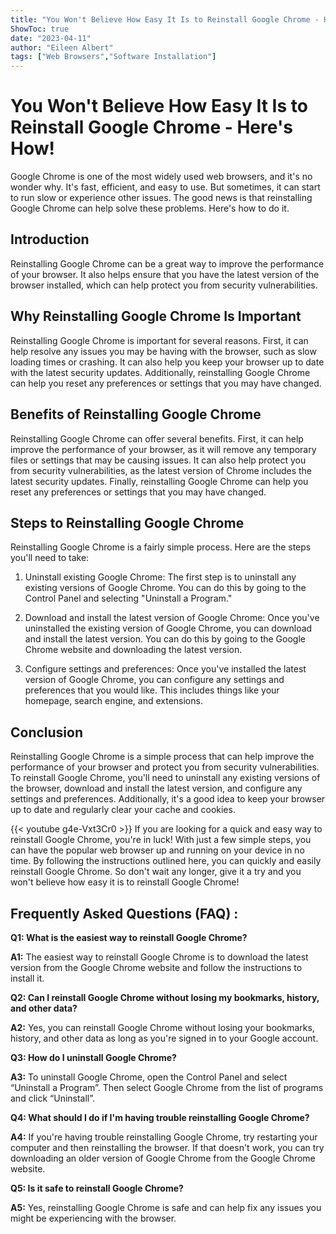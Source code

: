 ```yaml
---
title: "You Won't Believe How Easy It Is to Reinstall Google Chrome - Here's How!"
ShowToc: true 
date: "2023-04-11"
author: "Eileen Albert" 
tags: ["Web Browsers","Software Installation"]
---
```

# You Won't Believe How Easy It Is to Reinstall Google Chrome - Here's How!

Google Chrome is one of the most widely used web browsers, and it's no wonder why. It's fast, efficient, and easy to use. But sometimes, it can start to run slow or experience other issues. The good news is that reinstalling Google Chrome can help solve these problems. Here's how to do it.

## Introduction

Reinstalling Google Chrome can be a great way to improve the performance of your browser. It also helps ensure that you have the latest version of the browser installed, which can help protect you from security vulnerabilities. 

## Why Reinstalling Google Chrome Is Important

Reinstalling Google Chrome is important for several reasons. First, it can help resolve any issues you may be having with the browser, such as slow loading times or crashing. It can also help you keep your browser up to date with the latest security updates. Additionally, reinstalling Google Chrome can help you reset any preferences or settings that you may have changed.

## Benefits of Reinstalling Google Chrome

Reinstalling Google Chrome can offer several benefits. First, it can help improve the performance of your browser, as it will remove any temporary files or settings that may be causing issues. It can also help protect you from security vulnerabilities, as the latest version of Chrome includes the latest security updates. Finally, reinstalling Google Chrome can help you reset any preferences or settings that you may have changed.

## Steps to Reinstalling Google Chrome

Reinstalling Google Chrome is a fairly simple process. Here are the steps you'll need to take:

1. Uninstall existing Google Chrome: The first step is to uninstall any existing versions of Google Chrome. You can do this by going to the Control Panel and selecting "Uninstall a Program."

2. Download and install the latest version of Google Chrome: Once you've uninstalled the existing version of Google Chrome, you can download and install the latest version. You can do this by going to the Google Chrome website and downloading the latest version.

3. Configure settings and preferences: Once you've installed the latest version of Google Chrome, you can configure any settings and preferences that you would like. This includes things like your homepage, search engine, and extensions.

## Conclusion

Reinstalling Google Chrome is a simple process that can help improve the performance of your browser and protect you from security vulnerabilities. To reinstall Google Chrome, you'll need to uninstall any existing versions of the browser, download and install the latest version, and configure any settings and preferences. Additionally, it's a good idea to keep your browser up to date and regularly clear your cache and cookies.

{{< youtube g4e-Vxt3Cr0 >}} 
If you are looking for a quick and easy way to reinstall Google Chrome, you're in luck! With just a few simple steps, you can have the popular web browser up and running on your device in no time. By following the instructions outlined here, you can quickly and easily reinstall Google Chrome. So don't wait any longer, give it a try and you won't believe how easy it is to reinstall Google Chrome!

## Frequently Asked Questions (FAQ) :
**Q1: What is the easiest way to reinstall Google Chrome?**

**A1:** The easiest way to reinstall Google Chrome is to download the latest version from the Google Chrome website and follow the instructions to install it.

**Q2: Can I reinstall Google Chrome without losing my bookmarks, history, and other data?**

**A2:** Yes, you can reinstall Google Chrome without losing your bookmarks, history, and other data as long as you're signed in to your Google account.

**Q3: How do I uninstall Google Chrome?**

**A3:** To uninstall Google Chrome, open the Control Panel and select “Uninstall a Program”. Then select Google Chrome from the list of programs and click “Uninstall”.

**Q4: What should I do if I'm having trouble reinstalling Google Chrome?**

**A4:** If you're having trouble reinstalling Google Chrome, try restarting your computer and then reinstalling the browser. If that doesn't work, you can try downloading an older version of Google Chrome from the Google Chrome website.

**Q5: Is it safe to reinstall Google Chrome?**

**A5:** Yes, reinstalling Google Chrome is safe and can help fix any issues you might be experiencing with the browser.





